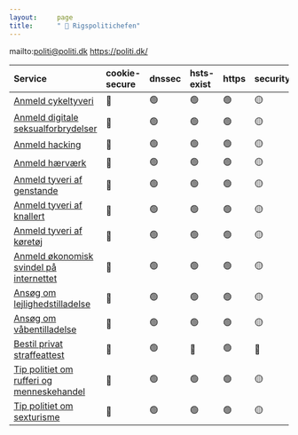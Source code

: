 ```yaml
---
layout:     page
title:      " 🔴 Rigspolitichefen"
---
```


mailto:politi@politi.dk https://politi.dk/

| Service                                                                                                                         | cookie-secure   | dnssec   | hsts-exist   | https   | security.txt   | ssl-test   |
|:--------------------------------------------------------------------------------------------------------------------------------|:----------------|:---------|:-------------|:--------|:---------------|:-----------|
| [Anmeld cykeltyveri](https://politi.dk/tyveri-og-haervaerk/anmeld-cykeltyveri)                                                  | 🔴               | 🟢        | 🟢            | 🟢       | 🟡              | 🟢          |
| [Anmeld digitale seksualforbrydelser](https://politi.dk/digitale-seksualforbrydelser)                                           | 🔴               | 🟢        | 🟢            | 🟢       | 🟡              | 🟢          |
| [Anmeld hacking](https://politi.dk/hacking)                                                                                     | 🔴               | 🟢        | 🟢            | 🟢       | 🟡              | 🟢          |
| [Anmeld hærværk](https://politi.dk/tyveri-og-haervaerk/anmeld-haervaerk)                                                        | 🔴               | 🟢        | 🟢            | 🟢       | 🟡              | 🟢          |
| [Anmeld tyveri af genstande](https://politi.dk/tyveri-og-haervaerk/anmeld-tyveri-af-genstande)                                  | 🔴               | 🟢        | 🟢            | 🟢       | 🟡              | 🟢          |
| [Anmeld tyveri af knallert](https://politi.dk/tyveri-og-haervaerk/anmeld-knallerttyveri)                                        | 🔴               | 🟢        | 🟢            | 🟢       | 🟡              | 🟢          |
| [Anmeld tyveri af køretøj](https://politi.dk/tyveri-og-haervaerk/anmeld-tyveri-af-koeretoej)                                    | 🔴               | 🟢        | 🟢            | 🟢       | 🟡              | 🟢          |
| [Anmeld økonomisk svindel på internettet](https://politi.dk/oekonomisk-svindel-paa-nettet/anmeld-oekonomisk-svindel-paa-nettet) | 🔴               | 🟢        | 🟢            | 🟢       | 🟡              | 🟢          |
| [Ansøg om lejlighedstilladelse](https://politi.dk/offentlige-arrangementer/udskaenkning-af-alkohol-lejlighedstilladelse)        | 🔴               | 🟢        | 🟢            | 🟢       | 🟡              | 🟢          |
| [Ansøg om våbentilladelse](https://politi.dk/vaaben)                                                                            | 🔴               | 🟢        | 🟢            | 🟢       | 🟡              | 🟢          |
| [Bestil privat straffeattest](https://dsa.politi.dk/RequestPrivate?style=BorgerDK)                                              | 🔴               | 🟢        | 🔴            | 🟢       | 🔴              | 🔴          |
| [Tip politiet om rufferi og menneskehandel](https://politi.dk/seksualforbrydelser/tip-politiet-om-rufferi-og-menneskehandel)    | 🔴               | 🟢        | 🟢            | 🟢       | 🟡              | 🟢          |
| [Tip politiet om sexturisme](https://politi.dk/seksualforbrydelser/tip-politiet-om-sexturisme)                                  | 🔴               | 🟢        | 🟢            | 🟢       | 🟡              | 🟢          |


